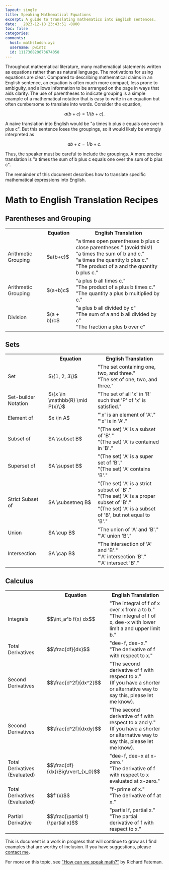 ```yaml
---
layout: single
title: Speaking Mathematical Equations
excerpt: A guide to translating mathematics into English sentences.
date:   2023-12-18 23:43:51 -0800
toc: false
categories: 
comments:
  host: mathstodon.xyz
  username: pwintz
  id: 111736829673674058
---
```


Throughout mathematical literature, many mathematical statements written as equations rather than as natural language. 
The motivations for using equations are clear. 
Compared to describing mathematical claims in an English sentence, an equation is often much more compact, less prone to ambiguity, and allows information to be arranged on the page in ways that aids clarity.
The use of parentheses to indicate grouping is a simple example of a mathematical notation that is easy to write in an equation but often cumbersome to translate into words. 
Consider the equation, 

$$a (b + c) = 1 / (b + c).$$

A naive translation into English would be "a times b plus c equals one over b plus c". 
But this sentence loses the groupings, so it would likely be wrongly interpreted as 

$$
ab + c = 1/b + c.
$$

Thus, the speaker must be careful to include the groupings. 
A more precise translation is "a times the sum of b plus c equals one over the sum of b plus c".

The remainder of this document describes how to translate specific mathematical expressions into English. 


# Math to English Translation Recipes

## Parentheses and Grouping

<table>
<tr>
  <th></th>
  <th>Equation</th>
  <th>English Translation</th>
</tr>
<tr>
  <td>Arithmetic Grouping</td>
  <td>$a(b+c)$</td>
  <td>
      "a times open parentheses b plus c close parentheses." (avoid this!)<br>
      "a times the sum of b and c." <br>
      "a times the quantity b plus c."<br>
      "The product of a and the quantity b plus c."<br>
  </td>
</tr>
<tr>
  <td>Arithmetic Grouping</td>
  <td>$(a+b)c$</td>
  <td>
      "a plus b all times c." <br>
      "The product of a plus b times c."<br>
      "The quantity a plus b multiplied by c."
  </td>
</tr>
<tr>
  <td>Division</td>
  <td>$(a + b)/c$</td>
  <td>
    "a plus b all divided by c"<br>
    "The sum of a and b all divided by c"<br>
    "The fraction a plus b over c"<br>
  </td>
</tr>
</table>


## Sets

<table>
<tr>
  <th></th>
  <th>Equation</th>
  <th>English Translation</th>
</tr>
<tr>
  <td>Set</td>
  <td>$\{1, 2, 3\}$</td>
  <td>
      "The set containing one, two, and three."<br>
      "The set of one, two, and three."
  </td>
</tr>
<tr>
  <td>Set-builder Notation</td>
  <td>$\{x \in \mathbb{R} \mid P(x)\}$</td>
  <td>
      "The set of all 'x' in 'R' such that 'P' of 'x' is satisfied."
  </td>
</tr>
<tr>
  <td>Element of</td>
  <td>$x \in A$</td>
  <td>
      "'x' is an element of 'A'."<br>
      "'x' is in 'A'."<br>
  </td>
</tr>
<tr>
  <td>Subset of</td>
  <td>$A \subset B$</td>
  <td>
      "(The set) 'A' is a subset of 'B'."<br>
      "(The set) 'A' is contained in 'B'."<br>
  </td>
</tr>
<tr>
  <td>Superset of</td>
  <td>$A \supset B$</td>
  <td>
      "(The set) 'A' is a super set of 'B'."<br>
      "(The set) 'A' contains 'B'."<br>
  </td>
</tr>
<tr>
  <td>Strict Subset of</td>
  <td>$A \subsetneq B$</td>
  <td>
      "(The set) 'A' is a strict subset of 'B'."<br>
      "(The set) 'A' is a proper subset of 'B'."<br>
      "(The set) 'A' is a subset of 'B', but not equal to 'B'."<br>
  </td>
</tr>
<tr>
  <td>Union</td>
  <td>$A \cup B$</td>
  <td>
      "The union of 'A' and 'B'."<br>
      "'A' union 'B'."
  </td>
</tr>
<tr>
  <td>Intersection</td>
  <td>$A \cap B$</td>
  <td>
      "The intersection of 'A' and 'B'."<br>
      "'A' intersection 'B'."<br>
      "'A' intersect 'B'."
  </td>
</tr>
</table>


## Calculus

<table>
<tr>
  <th></th>
  <th>Equation</th>
  <th>English Translation</th>
</tr>
<tr>
  <td>Integrals</td>
  <td>$$\int_a^b f(x) dx$$</td>
  <td>
    "The integral of f of x over x from a to b."<br>
    "The integral of f of x, dee-x with lower limit a and upper limit b."<br>
  </td>
</tr>
<tr>
  <td>Total Derivatives</td>
  <td>$$\frac{df}{dx}$$</td>
  <td>
    "dee-f, dee-x."<br>
    "The derivative of f with respect to x."<br>
  </td>
</tr>
<tr>
  <td>Second Derivatives</td>
  <td>$$\frac{d^2f}{dx^2}$$</td>
  <td>
    <!-- "dee-f, dee-x."<br> -->
    "The second derivative of f with respect to x."<br>
    (If you have a shorter or alternative way to say this, please let me know).<br>
  </td>
</tr>
<tr>
  <td>Second Derivatives</td>
  <td>$$\frac{d^2f}{dxdy}$$</td>
  <td>
    <!-- "dee-f, dee-x."<br> -->
    "The second derivative of f with respect to x and y."<br>
    (If you have a shorter or alternative way to say this, please let me know).<br>
  </td>
</tr>
<tr>
  <td>Total Derivatives (Evaluated)</td>
  <td>$$\frac{df}{dx}\Big\rvert_{x_0}$$</td>
  <td>
    "dee-f, dee-x at x-zero."<br>
    "The derivative of f with respect to x evaluated at x-zero."<br>
  </td>
</tr>
<tr>
  <td>Total Derivatives (Evaluated)</td>
  <td>$$f'(x)$$</td>
  <td>
    "f-prime of x."<br>
    "The derivative of f at x."<br>
  </td>
</tr>
<tr>
  <td>Partial Derivative</td>
  <td>$$\frac{\partial f}{\partial x}$$</td>
  <td>
    "partial f, partial x."<br>
    "The partial derivative of f with respect to x."<br>
  </td>
</tr>
</table>


This is document is a work in progress that will continue to grow as I find examples that are worthy of inclusion. If you have suggestions, please [contact me](mailto:pwintz+ws@ucsc.edu).

For more on this topic, see ["How can we speak math?"](https://people.eecs.berkeley.edu/~fateman/papers/speakmath.pdf) by Richard Fateman.

